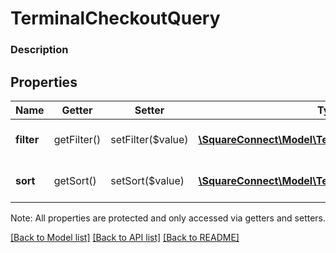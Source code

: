 # TerminalCheckoutQuery

### Description



## Properties
Name | Getter | Setter | Type | Description | Notes
------------ | ------------- | ------------- | ------------- | ------------- | -------------
**filter** | getFilter() | setFilter($value) | [**\SquareConnect\Model\TerminalCheckoutQueryFilter**](TerminalCheckoutQueryFilter.md) | Options for filtering returned &#x60;TerminalCheckout&#x60;s | [optional] 
**sort** | getSort() | setSort($value) | [**\SquareConnect\Model\TerminalCheckoutQuerySort**](TerminalCheckoutQuerySort.md) | Option for sorting returned &#x60;TerminalCheckout&#x60;s | [optional] 

Note: All properties are protected and only accessed via getters and setters.

[[Back to Model list]](../../README.md#documentation-for-models) [[Back to API list]](../../README.md#documentation-for-api-endpoints) [[Back to README]](../../README.md)

